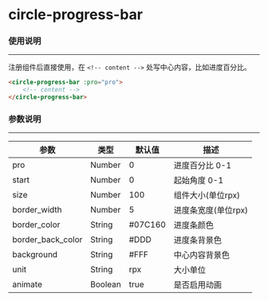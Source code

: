 # circle-progress-bar
### 使用说明

---

注册组件后直接使用，在 `<!-- content -->` 处写中心内容，比如进度百分比。

```html
<circle-progress-bar :pro="pro">
	<!-- content -->
</circle-progress-bar>
```

### 参数说明

---

| 参数              | 类型    | 默认值  | 描述                |
| ----------------- | ------- | ------- | -------------------|
| pro               | Number  | 0       | 进度百分比 0-1      |
| start             | Number  | 0       | 起始角度 0-1        |
| size              | Number  | 100     | 组件大小(单位rpx)   |
| border_width      | Number  | 5       | 进度条宽度(单位rpx) |
| border_color      | String  | #07C160 | 进度条颜色          |
| border_back_color | String  | #DDD    | 进度条背景色        |
| background        | String  | #FFF    | 中心内容背景色      |
| unit        		| String  | rpx    	| 大小单位			 |
| animate           | Boolean | true    | 是否启用动画        |
